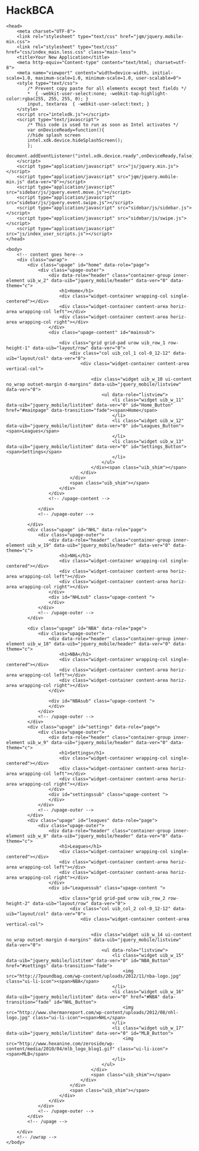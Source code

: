 HackBCA
=======
<!DOCTYPE html>
<!--HTML5 doctype-->
<html>

	<head>
		<meta charset="UTF-8">
		<link rel="stylesheet" type="text/css" href="jqm/jquery.mobile-min.css">
		<link rel="stylesheet" type="text/css" href="css/index_main.less.css" class="main-less">
		<title>Your New Application</title>
		<meta http-equiv="Content-type" content="text/html; charset=utf-8">
		<meta name="viewport" content="width=device-width, initial-scale=1.0, maximum-scale=1.0, minimum-scale=1.0, user-scalable=0">
		<style type="text/css">
			/* Prevent copy paste for all elements except text fields */
			*  { -webkit-user-select:none; -webkit-tap-highlight-color:rgba(255, 255, 255, 0); }
			input, textarea  { -webkit-user-select:text; }
		</style>
		<script src="intelxdk.js"></script>
		<script type="text/javascript">
			/* This code is used to run as soon as Intel activates */
			var onDeviceReady=function(){
			//hide splash screen
			intel.xdk.device.hideSplashScreen();
			};
			document.addEventListener("intel.xdk.device.ready",onDeviceReady,false);
		</script>
		<script type="application/javascript" src="js/jquery.min.js"></script>
		<script type="application/javascript" src="jqm/jquery.mobile-min.js" data-ver="0"></script>
		<script type="application/javascript" src="sidebar/js/jquery.event.move.js"></script>
		<script type="application/javascript" src="sidebar/js/jquery.event.swipe.js"></script>
		<script type="application/javascript" src="sidebar/js/sidebar.js"></script>
		<script type="application/javascript" src="sidebar/js/swipe.js"></script>
		<script type="application/javascript" src="js/index_user_scripts.js"></script>
	</head>

	<body>
		<!-- content goes here-->
		<div class="uwrap">
			<div class="upage" id="home" data-role="page">
				<div class="upage-outer">
					<div data-role="header" class="container-group inner-element uib_w_2" data-uib="jquery_mobile/header" data-ver="0" data-theme="c">
						<h1>Home</h1>
						<div class="widget-container wrapping-col single-centered"></div>
						<div class="widget-container content-area horiz-area wrapping-col left"></div>
						<div class="widget-container content-area horiz-area wrapping-col right"></div>
					</div>
					<div class="upage-content" id="mainsub">

						<div class="grid grid-pad urow uib_row_1 row-height-1" data-uib="layout/row" data-ver="0">
							<div class="col uib_col_1 col-0_12-12" data-uib="layout/col" data-ver="0">
								<div class="widget-container content-area vertical-col">

									<div class="widget uib_w_10 ui-content no_wrap outset-margin d-margins" data-uib="jquery_mobile/listview" data-ver="0">
										<ul data-role="listview">
											<li class="widget uib_w_11" data-uib="jquery_mobile/listitem" data-ver="0" id="Home_Button" href="#mainpage" data-transition="fade"><span>Home</span>
											</li>
											<li class="widget uib_w_12" data-uib="jquery_mobile/listitem" data-ver="0" id="Leagues_Button"><span>Leagues</span>
											</li>
											<li class="widget uib_w_13" data-uib="jquery_mobile/listitem" data-ver="0" id="Settings_Button"><span>Settings</span>
											</li>
										</ul>
									</div><span class="uib_shim"></span>
								</div>
							</div>
							<span class="uib_shim"></span>
						</div>
					</div>
					<!-- /upage-content -->

				</div>
				<!-- /upage-outer -->

			</div>
			<div class="upage" id="NHL" data-role="page">
				<div class="upage-outer">
					<div data-role="header" class="container-group inner-element uib_w_19" data-uib="jquery_mobile/header" data-ver="0" data-theme="c">
						<h1>NHL</h1>
						<div class="widget-container wrapping-col single-centered"></div>
						<div class="widget-container content-area horiz-area wrapping-col left"></div>
						<div class="widget-container content-area horiz-area wrapping-col right"></div>
					</div>
					<div id="NHLsub" class="upage-content ">
					</div>
				</div>
				<!-- /upage-outer -->
			</div>

			<div class="upage" id="NBA" data-role="page">
				<div class="upage-outer">
					<div data-role="header" class="container-group inner-element uib_w_18" data-uib="jquery_mobile/header" data-ver="0" data-theme="c">
						<h1>NBA</h1>
						<div class="widget-container wrapping-col single-centered"></div>
						<div class="widget-container content-area horiz-area wrapping-col left"></div>
						<div class="widget-container content-area horiz-area wrapping-col right"></div>
					</div>

					<div id="NBAsub" class="upage-content ">
					</div>
				</div>
				<!-- /upage-outer -->
			</div>
			<div class="upage" id="settings" data-role="page">
				<div class="upage-outer">
					<div data-role="header" class="container-group inner-element uib_w_9" data-uib="jquery_mobile/header" data-ver="0" data-theme="c">
						<h1>Settings</h1>
						<div class="widget-container wrapping-col single-centered"></div>
						<div class="widget-container content-area horiz-area wrapping-col left"></div>
						<div class="widget-container content-area horiz-area wrapping-col right"></div>
					</div>
					<div id="settingssub" class="upage-content ">
					</div>
				</div>
				<!-- /upage-outer -->
			</div>
			<div class="upage" id="leagues" data-role="page">
				<div class="upage-outer">
					<div data-role="header" class="container-group inner-element uib_w_8" data-uib="jquery_mobile/header" data-ver="0" data-theme="c">
						<h1>Leagues</h1>
						<div class="widget-container wrapping-col single-centered"></div>
						<div class="widget-container content-area horiz-area wrapping-col left"></div>
						<div class="widget-container content-area horiz-area wrapping-col right"></div>
					</div>
					<div id="Leaguessub" class="upage-content ">

						<div class="grid grid-pad urow uib_row_2 row-height-2" data-uib="layout/row" data-ver="0">
							<div class="col uib_col_2 col-0_12-12" data-uib="layout/col" data-ver="0">
								<div class="widget-container content-area vertical-col">

									<div class="widget uib_w_14 ui-content no_wrap outset-margin d-margins" data-uib="jquery_mobile/listview" data-ver="0">
										<ul data-role="listview">
											<li class="widget uib_w_15" data-uib="jquery_mobile/listitem" data-ver="0" id="NBA_Button" href="#settings" data-transition="fade">
												<img src="http://7poundbag.com/wp-content/uploads/2012/11/nba-logo.jpg" class="ui-li-icon"><span>NBA</span>
											</li>
											<li class="widget uib_w_16" data-uib="jquery_mobile/listitem" data-ver="0" href="#NBA" data-transition="fade" id="NHL_Button">
												<img src="http://www.shermanreport.com/wp-content/uploads/2012/08/nhl-logo.jpg" class="ui-li-icon"><span>NHL</span>
											</li>
											<li class="widget uib_w_17" data-uib="jquery_mobile/listitem" data-ver="0" id="MLB_Button">
												<img src="http://www.hexanine.com/zeroside/wp-content/media/2010/04/mlb_logo_blog1.gif" class="ui-li-icon"><span>MLB</span>
											</li>
										</ul>
									</div>
									<span class="uib_shim"></span>
								</div>
							</div>
							<span class="uib_shim"></span>
						</div>
					</div>
				</div>
				<!-- /upage-outer -->
			</div>
			<!-- /upage -->

		</div>
		<!-- /uwrap -->
	</body>

</html>
